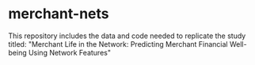 # merchant-nets
This repository includes the data and code needed to replicate the study titled: 
"Merchant Life in the Network: Predicting Merchant Financial Well-being Using Network Features"
